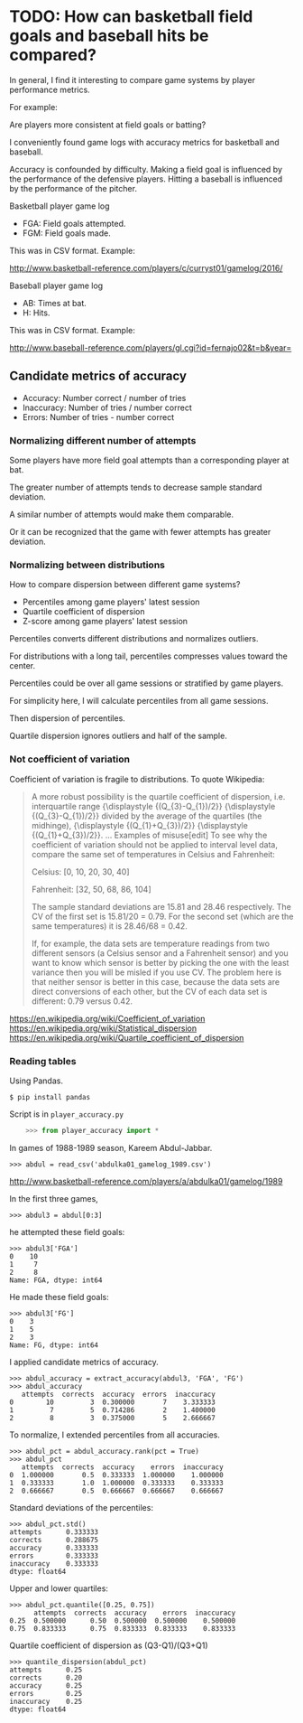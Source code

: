 # TODO: How can basketball field goals and baseball hits be compared?

In general, I find it interesting to compare game systems by player performance metrics.

For example:

Are players more consistent at field goals or batting?

I conveniently found game logs with accuracy metrics for basketball and baseball.

Accuracy is confounded by difficulty.  Making a field goal is influenced by the performance of the defensive players.  Hitting a baseball is influenced by the performance of the pitcher.

Basketball player game log

* FGA: Field goals attempted.
* FGM: Field goals made.

This was in CSV format.  Example:

<http://www.basketball-reference.com/players/c/curryst01/gamelog/2016/>

Baseball player game log

* AB: Times at bat.
* H: Hits.

This was in CSV format.  Example:

<http://www.baseball-reference.com/players/gl.cgi?id=fernajo02&t=b&year=>

## Candidate metrics of accuracy

* Accuracy:  Number correct / number of tries
* Inaccuracy:  Number of tries / number correct
* Errors:  Number of tries - number correct

### Normalizing different number of attempts

Some players have more field goal attempts than a corresponding player at bat.

The greater number of attempts tends to decrease sample standard deviation.

A similar number of attempts would make them comparable.

Or it can be recognized that the game with fewer attempts has greater deviation.

### Normalizing between distributions

How to compare dispersion between different game systems?

* Percentiles among game players' latest session
* Quartile coefficient of dispersion
* Z-score among game players' latest session

Percentiles converts different distributions and normalizes outliers.

For distributions with a long tail, percentiles compresses values toward the center.

Percentiles could be over all game sessions or stratified by game players.

For simplicity here, I will calculate percentiles from all game sessions.

Then dispersion of percentiles.

Quartile dispersion ignores outliers and half of the sample.

### Not coefficient of variation

Coefficient of variation is fragile to distributions.  To quote Wikipedia:

> A more robust possibility is the quartile coefficient of dispersion, i.e. interquartile range {\displaystyle {(Q_{3}-Q_{1})/2}} {\displaystyle {(Q_{3}-Q_{1})/2}} divided by the average of the quartiles (the midhinge), {\displaystyle {(Q_{1}+Q_{3})/2}} {\displaystyle {(Q_{1}+Q_{3})/2}}.
> ...
> Examples of misuse[edit]
> To see why the coefficient of variation should not be applied to interval level data, compare the same set of temperatures in Celsius and Fahrenheit:
>
> Celsius: [0, 10, 20, 30, 40]
> 
> Fahrenheit: [32, 50, 68, 86, 104]
>
> The sample standard deviations are 15.81 and 28.46 respectively. The CV of the first set is 15.81/20 = 0.79. For the second set (which are the same temperatures) it is 28.46/68 = 0.42.
>
> If, for example, the data sets are temperature readings from two different sensors (a Celsius sensor and a Fahrenheit sensor) and you want to know which sensor is better by picking the one with the least variance then you will be misled if you use CV. The problem here is that neither sensor is better in this case, because the data sets are direct conversions of each other, but the CV of each data set is different: 0.79 versus 0.42.

<https://en.wikipedia.org/wiki/Coefficient_of_variation>
<https://en.wikipedia.org/wiki/Statistical_dispersion>
<https://en.wikipedia.org/wiki/Quartile_coefficient_of_dispersion>


### Reading tables

Using Pandas.

    $ pip install pandas

Script is in `player_accuracy.py`

```python
    >>> from player_accuracy import *

```

In games of 1988-1989 season, Kareem Abdul-Jabbar.

    >>> abdul = read_csv('abdulka01_gamelog_1989.csv')

<http://www.basketball-reference.com/players/a/abdulka01/gamelog/1989>

In the first three games, 

    >>> abdul3 = abdul[0:3]

he attempted these field goals:

    >>> abdul3['FGA']
    0    10
    1     7
    2     8
    Name: FGA, dtype: int64

He made these field goals:

    >>> abdul3['FG']
    0    3
    1    5
    2    3
    Name: FG, dtype: int64

I applied candidate metrics of accuracy.

    >>> abdul_accuracy = extract_accuracy(abdul3, 'FGA', 'FG')
    >>> abdul_accuracy
       attempts  corrects  accuracy  errors  inaccuracy
    0        10         3  0.300000       7    3.333333
    1         7         5  0.714286       2    1.400000
    2         8         3  0.375000       5    2.666667

To normalize, I extended percentiles from all accuracies.

    >>> abdul_pct = abdul_accuracy.rank(pct = True)
    >>> abdul_pct
       attempts  corrects  accuracy    errors  inaccuracy
    0  1.000000       0.5  0.333333  1.000000    1.000000
    1  0.333333       1.0  1.000000  0.333333    0.333333
    2  0.666667       0.5  0.666667  0.666667    0.666667

Standard deviations of the percentiles:

    >>> abdul_pct.std()
    attempts      0.333333
    corrects      0.288675
    accuracy      0.333333
    errors        0.333333
    inaccuracy    0.333333
    dtype: float64

Upper and lower quartiles:

    >>> abdul_pct.quantile([0.25, 0.75])
          attempts  corrects  accuracy    errors  inaccuracy
    0.25  0.500000      0.50  0.500000  0.500000    0.500000
    0.75  0.833333      0.75  0.833333  0.833333    0.833333

Quartile coefficient of dispersion as (Q3-Q1)/(Q3+Q1)

    >>> quantile_dispersion(abdul_pct)
    attempts      0.25
    corrects      0.20
    accuracy      0.25
    errors        0.25
    inaccuracy    0.25
    dtype: float64

